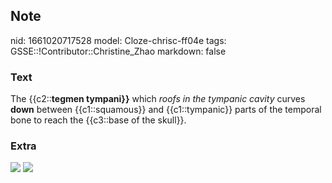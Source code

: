 ## Note
nid: 1661020717528
model: Cloze-chrisc-ff04e
tags: GSSE::!Contributor::Christine_Zhao
markdown: false

### Text
The {{c2::<b>tegmen tympani}}</b> which <i>roofs in the tympanic
cavity</i> curves <b>down</b> between {{c1::squamous}} and
{{c1::tympanic}} parts of the temporal bone to reach the {{c3::base
of the skull}}.

### Extra
<img src="paste-fd161410ade8d74423d04f7407dff230fe30d254.jpg">
<img src=
"Diagram-of-the-Constiuent-Parts-of-the-Temporal-Bone.jpg">
